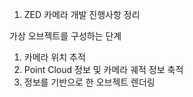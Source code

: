 1.  ZED 카메라 개발 진행사항 정리

가상 오브젝트를 구성하는 단계

1. 카메라 위치 추적
2. Point Cloud 정보 및 카메라 궤적 정보 축적
3. 정보를 기반으로 한 오브젝트 렌더링


